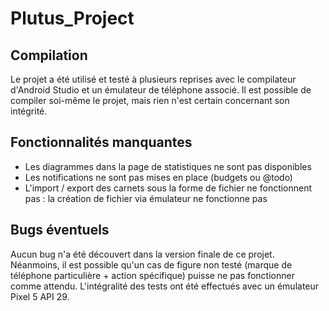 # Plutus_Project

## Compilation

Le projet a été utilisé et testé à plusieurs reprises avec le compilateur d'Android Studio et un émulateur de téléphone associé.
Il est possible de compiler soi-même le projet, mais rien n'est certain concernant son intégrité.

## Fonctionnalités manquantes

- Les diagrammes dans la page de statistiques ne sont pas disponibles
- Les notifications ne sont pas mises en place (budgets ou @todo)
- L'import / export des carnets sous la forme de fichier ne fonctionnent pas : la création de fichier via émulateur ne fonctionne pas


## Bugs éventuels

Aucun bug n'a été découvert dans la version finale de ce projet. <br>
Néanmoins, il est possible qu'un cas de figure non testé (marque de téléphone particulière + action spécifique) puisse ne pas fonctionner comme attendu.
L'intégralité des tests ont été effectués avec un émulateur Pixel 5 API 29.

